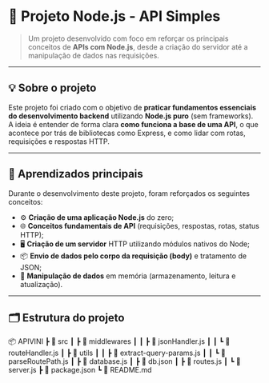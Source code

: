 # 🚀 Projeto Node.js - API Simples

> Um projeto desenvolvido com foco em reforçar os principais conceitos de **APIs com Node.js**, desde a criação do servidor até a manipulação de dados nas requisições.

---

## 💡 Sobre o projeto

Este projeto foi criado com o objetivo de **praticar fundamentos essenciais do desenvolvimento backend** utilizando **Node.js puro** (sem frameworks).  
A ideia é entender de forma clara **como funciona a base de uma API**, o que acontece por trás de bibliotecas como Express, e como lidar com rotas, requisições e respostas HTTP.

---

## 🧠 Aprendizados principais

Durante o desenvolvimento deste projeto, foram reforçados os seguintes conceitos:

- ⚙️ **Criação de uma aplicação Node.js** do zero;  
- 🌐 **Conceitos fundamentais de API** (requisições, respostas, rotas, status HTTP);  
- 🖥️ **Criação de um servidor** HTTP utilizando módulos nativos do Node;  
- 📦 **Envio de dados pelo corpo da requisição (body)** e tratamento de JSON;  
- 🧩 **Manipulação de dados** em memória (armazenamento, leitura e atualização).

---

## 🗂️ Estrutura do projeto
📦 APIVINI
┣ 📂 src
┃ ┣ 📂 middlewares
┃ ┃ ┣ 📜 jsonHandler.js
┃ ┃ ┗ 📜 routeHandler.js
┃ ┣ 📂 utils
┃ ┃ ┣ 📜 extract-query-params.js
┃ ┃ ┗ 📜 parseRoutePath.js
┃ ┣ 📜 database.js
┃ ┣ 📜 db.json
┃ ┣ 📜 routes.js
┃ ┗ 📜 server.js
┣ 📜 package.json
┗ 📜 README.md
